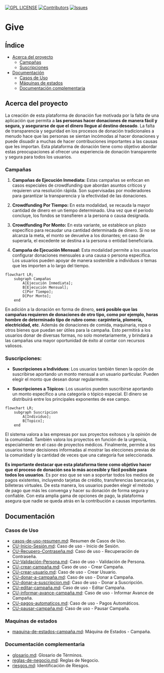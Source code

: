 [![GPL LICENSE][license-shield]][license-url]
[![Contributors][contributors-shield]][contributors-url]
[![Issues][issues-shield]][issues-url]

# Give
## Índice

- [Acerca del proyecto](#acerca-del-proyecto)
    - [Campañas](#Campañas)
    - [Suscripciones](#Suscripciones)
- [Documentación](#documentación)
  - [Casos de Uso](#casos-de-uso)
  - [Máquinas de estados](#máquinas-de-estados)
  - [Documentación complementaria](#documentación-complementaria)

## Acerca del proyecto
La creación de esta plataforma de donación fue motivada por la falta de una aplicación que permita a **las personas hacer donaciones de manera fácil y segura, y asegurarse de que el dinero llegue al destino deseado**. La falta de transparencia y seguridad en los procesos de donación tradicionales a menudo hace que las personas se sientan incómodas al hacer donaciones y puede disuadir a muchas de hacer contribuciones importantes a las causas que les importan. Esta plataforma de donación tiene como objetivo abordar estas preocupaciones al ofrecer una experiencia de donación transparente y segura para todos los usuarios.
### Campañas
1. **Campañas de Ejecución Inmediata:** Estas campañas se enfocan en casos especiales de crowdfunding que abordan asuntos críticos y requieren una resolución rápida. Son supervisadas por moderadores para garantizar la transparencia y la efectividad de las donaciones.

2. **Crowdfunding Por Tiempo:** En esta modalidad, se recauda la mayor cantidad de dinero en un tiempo determinado. Una vez que el período concluye, los fondos se transfieren a la persona o causa designada.

3. **Crowdfunding Por Monto:** En esta variante, se establece un plazo específico para recaudar una cantidad determinada de dinero. Si no se alcanza la meta, el monto se devuelve a los donantes; en caso de superarla, el excedente se destina a la persona o entidad beneficiaria.

4. **Campaña de Ejecución Mensual:** Esta modalidad permite a los usuarios configurar donaciones mensuales a una causa o persona específica. Los usuarios pueden apoyar de manera sostenible a individuos o temas que les importen a lo largo del tiempo.


```mermaid
flowchart LR;
    subgraph Campañas
        A[Ejecución Inmediata];
        B[Ejecución Mensual];
        C[Por Tiempo];
        D[Por Monto];
    end
```


En adición a la donación en forma de dinero, **será posible que las campañas requieren de donaciones de otro tipo, como por ejemplo, horas hombre de determinado tipo de rubro como: carpintería, plomería, electricidad, etc**. Además de donaciones de comida, maquinaria, ropa o otros bienes que puedan ser útiles para la campaña. Esto permitirá a los usuarios donar de diversas formas, no solo monetariamente, y brindará a las campañas una mayor oportunidad de éxito al contar con recursos valiosos.


### Suscripciones:
- **Suscripciones a Individuos**: Los usuarios también tienen la opción de suscribirse aportando un monto mensual a un usuario particular. Pueden elegir el monto que desean donar regularmente.

- **Suscripciones a Tópicos**: Los usuarios pueden suscribirse aportando un monto específico a una categoría o tópico especial. El dinero se distribuirá entre los principales exponentes de ese campo.

```mermaid
flowchart LR;
    subgraph Suscripcion
        A[Individuo];
        B[Topico];
    end
```

El sistema valora a las empresas por sus proyectos exitosos y la opinión de la comunidad. También valora los proyectos en función de la urgencia, especialmente en el caso de proyectos médicos. Finalmente, permite a los usuarios tomar decisiones informadas al mostrar las elecciones previas de la comunidad y la cantidad de veces que una categoría fue seleccionada.


**Es importante destacar que esta plataforma tiene como objetivo hacer que el proceso de donación sea lo más accesible y fácil posible para todos los usuarios**. Es por eso que se van a soportar todos los medios de pagos existentes, incluyendo tarjetas de crédito, transferencias bancarias, y billeteras virtuales. De esta manera, los usuarios pueden elegir el método de pago que más les convenga y hacer su donación de forma segura y confiable. Con esta amplia gama de opciones de pago, la plataforma asegura que nadie se queda atrás en la contribución a causas importantes.



## Documentación

### Casos de Uso
- [casos-de-uso-resumen.md](documentation/casos-de-uso-resumen.md): Resumen de Casos de Uso.
- [CU-Inicio-Sesión.md](documentation/CU-Inicio-Sesión.md): Caso de uso - Inicio de Sesión.
- [CU-Recupero-Contraseña.md](documentation/CU-Recupero-Contraseña.md): Caso de uso - Recuperación de Contraseña.
- [CU-Validación-Persona.md](documentation/CU-Validación-Persona.md): Caso de uso - Validación de Persona.
- [CU-crear-campaña.md](documentation/CU-crear-campaña.md): Caso de uso - Crear Campaña.
- [CU-crear-usuario.md](documentation/CU-crear-usuario.md): Caso de uso - Crear Usuario.
- [CU-donar-a-campaña.md](documentation/CU-donar-a-campaña.md): Caso de uso - Donar a Campaña.
- [CU-donar-a-suscripcion.md](documentation/CU-donar-a-suscripcion.md): Caso de uso - Donar a Suscripción.
- [CU-editar-campaña.md](documentation/CU-editar-campaña.md): Caso de uso - Editar Campaña.
- [CU-informar-avance-campaña.md](documentation/CU-informar-avance-campaña.md): Caso de uso - Informar Avance de Campaña.
- [CU-pagos-automaticos.md](documentation/CU-pagos-automaticos.md): Caso de uso - Pagos Automáticos.
- [CU-pausar-campaña.md](documentation/CU-pausar-campaña.md): Caso de uso - Pausar Campaña.

### Maquinas de estados
- [maquina-de-estados-campaña.md](documentation/maquina-de-estados-campaña.md): Máquina de Estados - Campaña.

### Documentación complementaria
- [glosario.md](documentation/glosario.md): Glosario de Términos.
- [reglas-de-negocio.md](documentation/reglas-de-negocio.md): Reglas de Negocio.
- [riesgos.md](documentation/riesgos.md): Identificación de Riesgos.


[license-shield]: https://img.shields.io/github/license/francoo27/give.svg?style=for-the-badge
[license-url]: https://github.com/francoo27/give/blob/main/LICENSE
[contributors-shield]: https://img.shields.io/github/contributors/francoo27/give.svg?style=for-the-badge
[contributors-url]: https://github.com/francoo27/give/graphs/contributors
[issues-shield]: https://img.shields.io/github/issues/francoo27/give.svg?style=for-the-badge
[issues-url]: https://github.com/francoo27/give/issues
